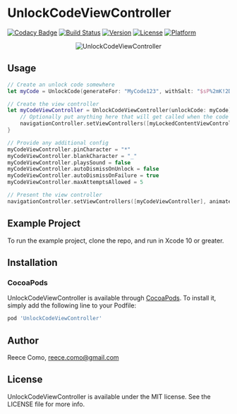 # UnlockCodeViewController

[![Codacy Badge](https://api.codacy.com/project/badge/Grade/4f2d0af666c4407091fcff2363aff515)](https://app.codacy.com/app/reececomo/UnlockCodeViewController?utm_source=github.com&utm_medium=referral&utm_content=reececomo/UnlockCodeViewController&utm_campaign=Badge_Grade_Dashboard)
[![Build Status](https://travis-ci.org/reececomo/UnlockCodeViewController.svg?branch=master)](https://travis-ci.org/reececomo/UnlockCodeViewController)
[![Version](https://img.shields.io/cocoapods/v/UnlockCodeViewController.svg?style=flat)](https://cocoapods.org/pods/UnlockCodeViewController)
[![License](https://img.shields.io/cocoapods/l/UnlockCodeViewController.svg?style=flat)](https://cocoapods.org/pods/UnlockCodeViewController)
[![Platform](https://img.shields.io/cocoapods/p/UnlockCodeViewController.svg?style=flat)](https://cocoapods.org/pods/UnlockCodeViewController)

<p align="center">
<img src="https://raw.githubusercontent.com/reececomo/UnlockCodeViewController/master/UnlockCodeViewController.jpg" alt="UnlockCodeViewController" style="max-width:625px;width:auto;height:auto;"/>
</p>

## Usage
```swift
// Create an unlock code somewhere
let myCode = UnlockCode(generateFor: "MyCode123", withSalt: "$sP%2mK!2Df")

// Create the view controller
let myCodeViewController = UnlockCodeViewController(unlockCode: myCode) { _ in
    // Optionally put anything here that will get called when the code has finished unlocking
    navigationController.setViewControllers([myLockedContentViewController], animated: true)
}

// Provide any additional config
myCodeViewController.pinCharacter = "*"
myCodeViewController.blankCharacter = "_"
myCodeViewController.playsSound = false
myCodeViewController.autoDismissOnUnlock = false
myCodeViewController.autoDismissOnFailure = true
myCodeViewController.maxAttemptsAllowed = 5

// Present the view controller
navigationController.setViewControllers([myCodeViewController], animated: false)
```

## Example Project

To run the example project, clone the repo, and run in Xcode 10 or greater.

## Installation

### CocoaPods

UnlockCodeViewController is available through [CocoaPods](https://cocoapods.org). To install
it, simply add the following line to your Podfile:

```ruby
pod 'UnlockCodeViewController'
```

## Author

Reece Como, reece.como@gmail.com

## License

UnlockCodeViewController is available under the MIT license. See the LICENSE file for more info.
